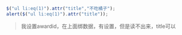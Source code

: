 ```javascript
$("ul li:eq(1)").attr("title","不吃橘子");
alert($("ul li:eq(1)").attr("title"));
```

> 我设置awardid，在上面绑数据，有设置，但是读不出来，title可以



